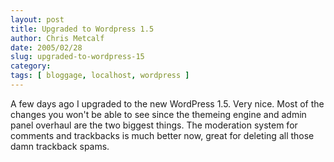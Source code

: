 ```yaml
---
layout: post
title: Upgraded to Wordpress 1.5
author: Chris Metcalf
date: 2005/02/28
slug: upgraded-to-wordpress-15
category: 
tags: [ bloggage, localhost, wordpress ]
---
```


A few days ago I upgraded to the new WordPress 1.5. Very nice.
Most of the changes you won't be able to see since the themeing engine and admin panel overhaul are the two biggest things. The moderation system for comments and trackbacks is much better now, great for deleting all those damn trackback spams.
